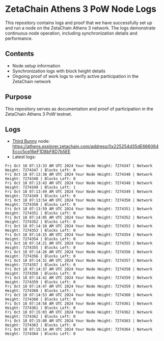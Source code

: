# ZetaChain Athens 3 PoW Node Logs
This repository contains logs and proof that we have successfully set up and run a node on the ZetaChain Athens 3 network. The logs demonstrate continuous node operation, including synchronization details and performance.

## Contents
- Node setup information
- Synchronization logs with block height details
- Ongoing proof of work logs to verify active participation in the ZetaChain network

## Purpose
This repository serves as documentation and proof of participation in the ZetaChain Athens 3 PoW testnet.

## Logs

- [Third Bunny](https://thirdbunny.xyz/) node: https://athens.explorer.zetachain.com/address/0x225254d35dE666064Eccc5ce16eF1D8bF8D7b5EE
- Latest logs:
```
Fri Oct 18 07:13:33 AM UTC 2024 Your Node Height: 7274347 | Network Height: 7274347 | Blocks Left: 0
Fri Oct 18 07:13:38 AM UTC 2024 Your Node Height: 7274348 | Network Height: 7274348 | Blocks Left: 0
Fri Oct 18 07:13:43 AM UTC 2024 Your Node Height: 7274348 | Network Height: 7274349 | Blocks Left: 1
Fri Oct 18 07:13:49 AM UTC 2024 Your Node Height: 7274349 | Network Height: 7274349 | Blocks Left: 0
Fri Oct 18 07:13:54 AM UTC 2024 Your Node Height: 7274350 | Network Height: 7274350 | Blocks Left: 0
Fri Oct 18 07:13:59 AM UTC 2024 Your Node Height: 7274351 | Network Height: 7274351 | Blocks Left: 0
Fri Oct 18 07:14:05 AM UTC 2024 Your Node Height: 7274352 | Network Height: 7274352 | Blocks Left: 0
Fri Oct 18 07:14:10 AM UTC 2024 Your Node Height: 7274353 | Network Height: 7274353 | Blocks Left: 0
Fri Oct 18 07:14:15 AM UTC 2024 Your Node Height: 7274354 | Network Height: 7274354 | Blocks Left: 0
Fri Oct 18 07:14:21 AM UTC 2024 Your Node Height: 7274355 | Network Height: 7274355 | Blocks Left: 0
Fri Oct 18 07:14:26 AM UTC 2024 Your Node Height: 7274356 | Network Height: 7274356 | Blocks Left: 0
Fri Oct 18 07:14:31 AM UTC 2024 Your Node Height: 7274357 | Network Height: 7274357 | Blocks Left: 0
Fri Oct 18 07:14:37 AM UTC 2024 Your Node Height: 7274358 | Network Height: 7274358 | Blocks Left: 0
Fri Oct 18 07:14:42 AM UTC 2024 Your Node Height: 7274359 | Network Height: 7274359 | Blocks Left: 0
Fri Oct 18 07:14:47 AM UTC 2024 Your Node Height: 7274359 | Network Height: 7274360 | Blocks Left: 1
Fri Oct 18 07:14:53 AM UTC 2024 Your Node Height: 7274360 | Network Height: 7274360 | Blocks Left: 0
Fri Oct 18 07:14:58 AM UTC 2024 Your Node Height: 7274361 | Network Height: 7274361 | Blocks Left: 0
Fri Oct 18 07:15:03 AM UTC 2024 Your Node Height: 7274362 | Network Height: 7274362 | Blocks Left: 0
Fri Oct 18 07:15:08 AM UTC 2024 Your Node Height: 7274363 | Network Height: 7274363 | Blocks Left: 0
Fri Oct 18 07:15:14 AM UTC 2024 Your Node Height: 7274364 | Network Height: 7274364 | Blocks Left: 0
```
